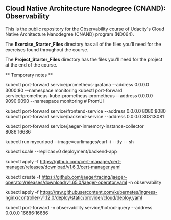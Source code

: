 ## Cloud Native Architecture Nanodegree (CNAND): Observability

This is the public repository for the Observability course of Udacity's Cloud Native Architecture Nanodegree (CNAND) program (ND064).

The  **Exercise_Starter_Files** directory has all of the files you'll need for the exercises found throughout the course.

The **Project_Starter_Files** directory has the files you'll need for the project at the end of the course.


** Temporary notes **

kubectl port-forward service/prometheus-grafana --address 0.0.0.0 3000:80 --namespace monitoring
kubectl port-forward service/prometheus-kube-prometheus-prometheus --address 0.0.0.0 9090:9090 --namespace monitoring    # PromUI

kubectl port-forward service/frontend-service --address 0.0.0.0 8080:8080
kubectl port-forward service/backend-service --address 0.0.0.0 8081:8081

kubectl port-forward service/jaeger-inmemory-instance-collector 8086:16686

kubectl run mycurlpod --image=curlimages/curl -i --tty -- sh

kubectl scale --replicas=0 deployment/backend-app



kubectl apply -f https://github.com/cert-manager/cert-manager/releases/download/v1.6.3/cert-manager.yaml

kubectl create -f https://github.com/jaegertracing/jaeger-operator/releases/download/v1.65.0/jaeger-operator.yaml -n observability

kubectl apply -f https://raw.githubusercontent.com/kubernetes/ingress-nginx/controller-v1.12.0/deploy/static/provider/cloud/deploy.yaml




kubectl port-forward -n observability  service/hotrod-query --address 0.0.0.0 16686:16686
